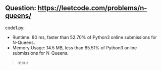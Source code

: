 ## Question: https://leetcode.com/problems/n-queens/

code1.py:
* Runtime: 80 ms, faster than 52.70% of Python3 online submissions for N-Queens.
* Memory Usage: 14.5 MB, less than 85.51% of Python3 online submissions for N-Queens.
> recur